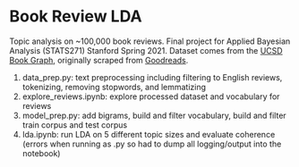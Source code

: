 # Book Review LDA

Topic analysis on ~100,000 book reviews. Final project for Applied Bayesian Analysis (STATS271) Stanford Spring 2021. Dataset comes from the [UCSD Book Graph](https://sites.google.com/eng.ucsd.edu/ucsdbookgraph/home), originally scraped from [Goodreads](https://www.goodreads.com/).

1. data_prep.py: text preprocessing including filtering to English reviews, tokenizing, removing stopwords, and lemmatizing
2. explore_reviews.ipynb: explore processed dataset and vocabulary for reviews
3. model_prep.py: add bigrams, build and filter vocabulary, build and filter train corpus and test corpus
4. lda.ipynb: run LDA on 5 different topic sizes and evaluate coherence (errors when running as .py so had to dump all logging/output into the notebook)
